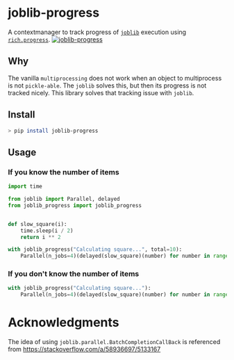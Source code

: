 # joblib-progress
A contextmanager to track progress of [`joblib`](https://joblib.readthedocs.io) execution using [`rich.progress`](https://rich.readthedocs.io).
[![joblib-progress](https://asciinema.org/a/Ufe9v8MKfxIzMuvlv2IwCk29l.svg)](https://asciinema.org/a/Ufe9v8MKfxIzMuvlv2IwCk29l)

## Why
The vanilla `multiprocessing` does not work when an object to multiprocess is not `pickle-able`. The `joblib` solves this, but then its progress is not tracked nicely. This library solves that tracking issue with `joblib`.

## Install
```bash
> pip install joblib-progress
```

## Usage
### If you know the number of items
```python
import time

from joblib import Parallel, delayed
from joblib_progress import joblib_progress


def slow_square(i):
    time.sleep(i / 2)
    return i ** 2

with joblib_progress("Calculating square...", total=10):
    Parallel(n_jobs=4)(delayed(slow_square)(number) for number in range(10))
```

### If you don't know the number of items
```python
with joblib_progress("Calculating square..."):
    Parallel(n_jobs=4)(delayed(slow_square)(number) for number in range(10))
```

# Acknowledgments
The idea of using `joblib.parallel.BatchCompletionCallBack` is referenced from https://stackoverflow.com/a/58936697/5133167
